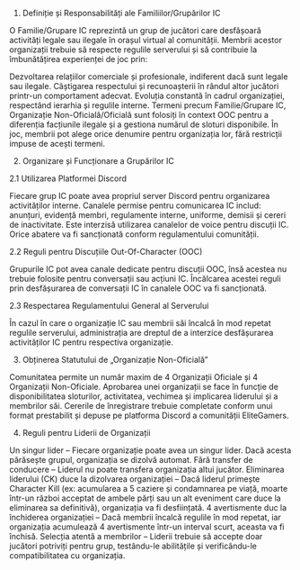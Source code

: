 1. Definiție și Responsabilități ale Familiilor/Grupărilor IC

O Familie/Grupare IC reprezintă un grup de jucători care desfășoară activități legale sau ilegale în orașul virtual al comunității. Membrii acestor organizații trebuie să respecte regulile serverului și să contribuie la îmbunătățirea experienței de joc prin:

Dezvoltarea relațiilor comerciale și profesionale, indiferent dacă sunt legale sau ilegale.
Câștigarea respectului și recunoașterii în rândul altor jucători printr-un comportament adecvat.
Evoluția constantă în cadrul organizației, respectând ierarhia și regulile interne.
Termeni precum Familie/Grupare IC, Organizație Non-Oficială/Oficială sunt folosiți în context OOC pentru a diferenția facțiunile ilegale și a gestiona numărul de sloturi disponibile. În joc, membrii pot alege orice denumire pentru organizația lor, fără restricții impuse de acești termeni.

2. Organizare și Funcționare a Grupărilor IC

2.1 Utilizarea Platformei Discord

Fiecare grup IC poate avea propriul server Discord pentru organizarea activităților interne.
Canalele permise pentru comunicarea IC includ: anunțuri, evidență membri, regulamente interne, uniforme, demisii și cereri de inactivitate.
Este interzisă utilizarea canalelor de voice pentru discuții IC. Orice abatere va fi sancționată conform regulamentului comunității.

2.2 Reguli pentru Discuțiile Out-Of-Character (OOC)

Grupurile IC pot avea canale dedicate pentru discuții OOC, însă acestea nu trebuie folosite pentru conversații sau acțiuni IC.
Încălcarea acestei reguli prin desfășurarea de conversații IC în canalele OOC va fi sancționată.

2.3 Respectarea Regulamentului General al Serverului

În cazul în care o organizație IC sau membrii săi încalcă în mod repetat regulile serverului, administrația are dreptul de a interzice desfășurarea activităților IC pentru respectiva organizație.

3. Obținerea Statutului de „Organizație Non-Oficială”

Comunitatea permite un număr maxim de 4 Organizații Oficiale și 4 Organizații Non-Oficiale.
Aprobarea unei organizații se face în funcție de disponibilitatea sloturilor, activitatea, vechimea și implicarea liderului și a membrilor săi.
Cererile de înregistrare trebuie completate conform unui format prestabilit și depuse pe platforma Discord a comunității EliteGamers.

4. Reguli pentru Liderii de Organizații

Un singur lider – Fiecare organizație poate avea un singur lider. Dacă acesta părăsește grupul, organizația se dizolvă automat.
Fără transfer de conducere – Liderul nu poate transfera organizația altui jucător.
Eliminarea liderului (CK) duce la dizolvarea organizației – Dacă liderul primește Character Kill (ex: acumularea a 5 caziere și condamnarea pe viață, moarte într-un război acceptat de ambele părți sau un alt eveniment care duce la eliminarea sa definitivă), organizația va fi desființată.
4 avertismente duc la închiderea organizației – Dacă membrii încalcă regulile în mod repetat, iar organizația acumulează 4 avertismente într-un interval scurt, aceasta va fi închisă.
Selecția atentă a membrilor – Liderii trebuie să accepte doar jucători potriviți pentru grup, testându-le abilitățile și verificându-le compatibilitatea cu organizația.
